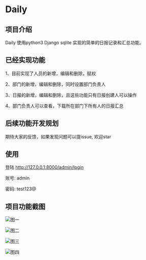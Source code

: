 # Daily

## 项目介绍
   Daily 使用python3 Django sqlite 实现的简单的日报记录和汇总功能。
   
## 已经实现功能   
   1、目前实现了人员的新增，编辑和删除，赋权
   
   2、部门的新增，编辑和删除，同时设置部门负责人
   
   3、日报的新增，编辑和删除，且这些功能只有日报创建人可以操作
   
   4、部门负责人可以查看，下载所在部门下所有人的日报汇总
   
 ## 后续功能开发规划
   期待大家的反馈，如果发现问题可以提issue, 欢迎star

 ## 使用
 登陆 http://127.0.0.1:8000/admin/login
 
 账号: admin
 
 密码: test123@   
 
## 项目功能截图
![图一](https://gitee.com/idart/Daily/blob/master/static/image/111111.png) 
  
![图二](https://gitee.com/idart/Daily/blob/master/static/image/222222222.png)  

![图三](https://gitee.com/idart/Daily/blob/master/static/image/33333333.png) 
 
![图四](https://gitee.com/idart/Daily/blob/master/static/image/444444444.png)  